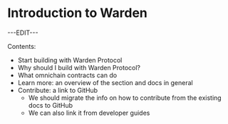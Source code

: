 ﻿---
sidebar_position: 1
id: home-doc
slug: /
---

# Introduction to Warden

---EDIT---

Contents:

- Start building with Warden Protocol
- Why should I build with Warden Protocol?
- What omnichain contracts can do
- Learn more: an overview of the section and docs in general
- Contribute: a link to GitHub
	- We should migrate the info on how to contribute from the existing docs to GitHub
	- We can also link it from developer guides